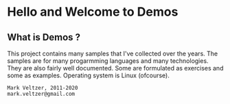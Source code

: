 Hello and Welcome to Demos
==========================
What is Demos ?
---------------
This project contains many samples that I've collected over the years.
The samples are for many progarmming languages and many technologies.
They are also fairly well documented.
Some are formulated as exercises and some as examples.
Operating system is Linux (ofcourse).

	Mark Veltzer, 2011-2020
	mark.veltzer@gmail.com
